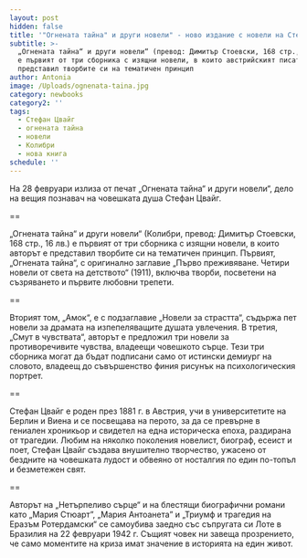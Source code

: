 ```yaml
---
layout: post
hidden: false
title: '"Огнената тайна" и други новели" - ново издание с новели на Стефан Цвайг '
subtitle: >-
  „Огнената тайна“ и други новели“ (превод: Димитър Стоевски, 168 стр., 16 лв.)
  е първият от три сборника с изящни новели, в които австрийският писател е
  представил творбите си на тематичен принцип
author: Antonia
image: /Uploads/ognenata-taina.jpg
category: newbooks
category2: ''
tags:
  - Стефан Цвайг
  - огнената тайна
  - новели
  - Колибри
  - нова книга
schedule: ''
---
```

На 28 февруари излиза от печат „Огнената тайна“ и други новели“, дело на вещия познавач на човешката душа Стефан Цвайг. 

\==

„Огнената тайна“ и други новели“ (Колибри, превод: Димитър Стоевски, 168 стр., 16 лв.) е първият от три сборника с изящни новели, в които авторът е представил творбите си на тематичен принцип. Първият, „Огнената тайна“, с оригинално заглавие „Първо преживяване. Четири новели от света на детството“ (1911), включва творби, посветени на съзряването и първите любовни трепети. 

\==

Вторият том, „Амок“, е с подзаглавие „Новели за страстта“, съдържа пет новели за драмата на изпепеляващите душата увлечения. В третия, „Смут в чувствата“, авторът е предложил три новели за противоречивите чувства, владеещи човешкото сърце. Тези три сборника могат да бъдат подписани само от истински демиург на словото, владеещ до съвършенство финия рисунък на психологическия портрет.

\==

Стефан Цвайг е роден през 1881 г. в Австрия, учи в университетите на Берлин и Виена и се посвещава на перото, за да се превърне в гениален хроникьор и свидетел на една историческа епоха, раздирана от трагедии. Любим на няколко поколения новелист, биограф, есеист и поет, Стефан Цвайг създава внушително творчество, ужасено от бездните на човешката лудост и обвеяно от носталгия по един по-топъл и безметежен свят. 

\==

Авторът на „Нетърпеливо сърце“ и на блестящи биографични романи като „Мария Стюарт”, „Мария Антоанета” и „Триумф и трагедия на Еразъм Ротердамски“ се самоубива заедно със съпругата си Лоте в Бразилия на 22 февруари 1942 г. Същият човек ни завеща прозрението, че само моментите на криза имат значение в историята на един живот.
